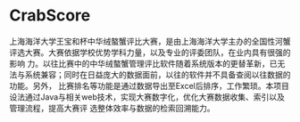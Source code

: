 # CrabScore
上海海洋大学王宝和杯中华绒螯蟹评比大赛，是由上海海洋大学主办的全国性河蟹评选大赛。大赛依据学校优势学科力量，以及专业的评委团队，在业内具有很强的影响
力。以往比赛中的中华绒螯蟹管理评比软件随着系统版本的更替革新，已无法与系统兼容；同时在日益庞大的数据面前，以往的软件并不具备查阅以往数据的功能。另外，
比赛排名等功能是通过数据导出至Excel后排序，工作繁琐。本项目设法通过Java与相关web技术，实现大赛数字化，优化大赛数据收集、索引以及管理流程，提高大赛评
选整体效率与数据的检索回溯能力。
